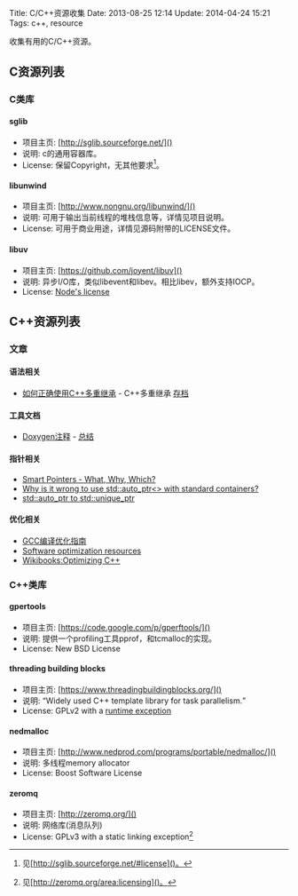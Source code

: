 Title: C/C++资源收集
Date: 2013-08-25 12:14
Update: 2014-04-24 15:21
Tags: c++, resource

收集有用的C/C++资源。

## C资源列表
### C类库
#### sglib
* 项目主页: [http://sglib.sourceforge.net/]()
* 说明: c的通用容器库。
* License: 保留Copyright，无其他要求[^1]。

#### libunwind
* 项目主页: [http://www.nongnu.org/libunwind/]()
* 说明: 可用于输出当前线程的堆栈信息等，详情见项目说明。
* License: 可用于商业用途，详情见源码附带的LICENSE文件。

#### libuv
* 项目主页: [https://github.com/joyent/libuv]()
* 说明: 异步I/O库，类似libevent和libev。相比libev，额外支持IOCP。
* License: [Node's license](https://github.com/joyent/libuv/blob/master/LICENSE)

## C++资源列表
### 文章
#### 语法相关

*  [如何正确使用C++多重继承](http://bigasp.com/archives/486) - C++多重继承 [存档](https://www.evernote.com/pub/wilbur_ma/share#b=f811aee8-c2e6-46e0-b058-bd9c0ff79489&st=p&n=017abb98-429f-4122-87e5-fff74bd18287)

#### 工具文档

*  [Doxygen注释](http://www.doxygen.nl/docblocks.html) - [总结](/note/c++-doxygen_summary.html)

#### 指针相关

*  [Smart Pointers - What, Why, Which?](http://ootips.org/yonat/4dev/smart-pointers.html)
*  [Why is it wrong to use std::auto_ptr<> with standard containers?](http://stackoverflow.com/questions/111478/why-is-it-wrong-to-use-stdauto-ptr-with-standard-containers)
*  [std::auto_ptr to std::unique_ptr](http://stackoverflow.com/questions/3451099/stdauto-ptr-to-stdunique-ptr)

#### 优化相关

*  [GCC编译优化指南](http://lamp.linux.gov.cn/Linux/optimize_guide.html)
*  [Software optimization resources](http://www.agner.org/optimize/)
*  [Wikibooks:Optimizing C++](http://en.wikibooks.org/wiki/Category:Optimizing_C%2B%2B)

### C++类库
#### gpertools
* 项目主页: [https://code.google.com/p/gperftools/]()
* 说明: 提供一个profiling工具pprof，和tcmalloc的实现。
* License: New BSD License

#### threading building blocks
* 项目主页: [https://www.threadingbuildingblocks.org/]()
* 说明: <q>Widely used C++ template library for task parallelism.</q>
* License: GPLv2 with a [runtime exception](http://gcc.gnu.org/onlinedocs/libstdc++/manual/bk01pt01ch01s02.html)

#### nedmalloc
* 项目主页: [http://www.nedprod.com/programs/portable/nedmalloc/]()
* 说明: 多线程memory allocator
* License: Boost Software License

#### zeromq
* 项目主页: [http://zeromq.org/]()
* 说明: 网络库(消息队列)
* License: GPLv3 with a static linking exception[^2]

[^1]: 见[http://sglib.sourceforge.net/#license]()。
[^2]: 见[http://zeromq.org/area:licensing]()。

